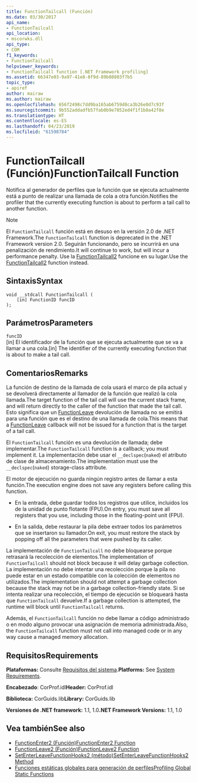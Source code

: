 ```yaml
---
title: FunctionTailcall (Función)
ms.date: 03/30/2017
api_name:
- FunctionTailcall
api_location:
- mscorwks.dll
api_type:
- COM
f1_keywords:
- FunctionTailcall
helpviewer_keywords:
- FunctionTailcall function [.NET Framework profiling]
ms.assetid: 66347e03-9a97-41e8-8f9d-89b80803f7b5
topic_type:
- apiref
author: mairaw
ms.author: mairaw
ms.openlocfilehash: 656f2498c7dd9ba165ab6759d8ca3b26e0d7c93f
ms.sourcegitcommit: 9b552addadfb57fab0b9e7852ed4f1f1b8a42f8e
ms.translationtype: HT
ms.contentlocale: es-ES
ms.lasthandoff: 04/23/2019
ms.locfileid: "61598784"
---
```

# <a name="functiontailcall-function"></a><span data-ttu-id="82663-102">FunctionTailcall (Función)</span><span class="sxs-lookup"><span data-stu-id="82663-102">FunctionTailcall Function</span></span>
<span data-ttu-id="82663-103">Notifica al generador de perfiles que la función que se ejecuta actualmente está a punto de realizar una llamada de cola a otra función.</span><span class="sxs-lookup"><span data-stu-id="82663-103">Notifies the profiler that the currently executing function is about to perform a tail call to another function.</span></span>  
  
> [!NOTE]
>  <span data-ttu-id="82663-104">El `FunctionTailcall` función está en desuso en la versión 2.0 de .NET Framework.</span><span class="sxs-lookup"><span data-stu-id="82663-104">The `FunctionTailcall` function is deprecated in the .NET Framework version 2.0.</span></span> <span data-ttu-id="82663-105">Seguirán funcionando, pero se incurrirá en una penalización de rendimiento.</span><span class="sxs-lookup"><span data-stu-id="82663-105">It will continue to work, but will incur a performance penalty.</span></span> <span data-ttu-id="82663-106">Use la [FunctionTailcall2](../../../../docs/framework/unmanaged-api/profiling/functiontailcall2-function.md) funcione en su lugar.</span><span class="sxs-lookup"><span data-stu-id="82663-106">Use the [FunctionTailcall2](../../../../docs/framework/unmanaged-api/profiling/functiontailcall2-function.md) function instead.</span></span>  
  
## <a name="syntax"></a><span data-ttu-id="82663-107">Sintaxis</span><span class="sxs-lookup"><span data-stu-id="82663-107">Syntax</span></span>  
  
```  
void __stdcall FunctionTailcall (  
    [in] FunctionID funcID  
);  
```  
  
## <a name="parameters"></a><span data-ttu-id="82663-108">Parámetros</span><span class="sxs-lookup"><span data-stu-id="82663-108">Parameters</span></span>  
 `funcID`  
 <span data-ttu-id="82663-109">[in] El identificador de la función que se ejecuta actualmente que se va a llamar a una cola.</span><span class="sxs-lookup"><span data-stu-id="82663-109">[in] The identifier of the currently executing function that is about to make a tail call.</span></span>  
  
## <a name="remarks"></a><span data-ttu-id="82663-110">Comentarios</span><span class="sxs-lookup"><span data-stu-id="82663-110">Remarks</span></span>  
 <span data-ttu-id="82663-111">La función de destino de la llamada de cola usará el marco de pila actual y se devolverá directamente al llamador de la función que realizó la cola llamada.</span><span class="sxs-lookup"><span data-stu-id="82663-111">The target function of the tail call will use the current stack frame, and will return directly to the caller of the function that made the tail call.</span></span> <span data-ttu-id="82663-112">Esto significa que un [FunctionLeave](../../../../docs/framework/unmanaged-api/profiling/functionleave-function.md) devolución de llamada no se emitirá para una función que es el destino de una llamada de cola.</span><span class="sxs-lookup"><span data-stu-id="82663-112">This means that a [FunctionLeave](../../../../docs/framework/unmanaged-api/profiling/functionleave-function.md) callback will not be issued for a function that is the target of a tail call.</span></span>  
  
 <span data-ttu-id="82663-113">El `FunctionTailcall` función es una devolución de llamada; debe implementar.</span><span class="sxs-lookup"><span data-stu-id="82663-113">The `FunctionTailcall` function is a callback; you must implement it.</span></span> <span data-ttu-id="82663-114">La implementación debe usar el `__declspec`(`naked`) el atributo de clase de almacenamiento.</span><span class="sxs-lookup"><span data-stu-id="82663-114">The implementation must use the `__declspec`(`naked`) storage-class attribute.</span></span>  
  
 <span data-ttu-id="82663-115">El motor de ejecución no guarda ningún registro antes de llamar a esta función.</span><span class="sxs-lookup"><span data-stu-id="82663-115">The execution engine does not save any registers before calling this function.</span></span>  
  
- <span data-ttu-id="82663-116">En la entrada, debe guardar todos los registros que utilice, incluidos los de la unidad de punto flotante (FPU).</span><span class="sxs-lookup"><span data-stu-id="82663-116">On entry, you must save all registers that you use, including those in the floating-point unit (FPU).</span></span>  
  
- <span data-ttu-id="82663-117">En la salida, debe restaurar la pila debe extraer todos los parámetros que se insertaron su llamador.</span><span class="sxs-lookup"><span data-stu-id="82663-117">On exit, you must restore the stack by popping off all the parameters that were pushed by its caller.</span></span>  
  
 <span data-ttu-id="82663-118">La implementación de `FunctionTailcall` no debe bloquearse porque retrasará la recolección de elementos.</span><span class="sxs-lookup"><span data-stu-id="82663-118">The implementation of `FunctionTailcall` should not block because it will delay garbage collection.</span></span> <span data-ttu-id="82663-119">La implementación no debe intentar una recolección porque la pila no puede estar en un estado compatible con la colección de elementos no utilizados.</span><span class="sxs-lookup"><span data-stu-id="82663-119">The implementation should not attempt a garbage collection because the stack may not be in a garbage collection-friendly state.</span></span> <span data-ttu-id="82663-120">Si se intenta realizar una recolección, el tiempo de ejecución se bloqueará hasta que `FunctionTailcall` devuelve.</span><span class="sxs-lookup"><span data-stu-id="82663-120">If a garbage collection is attempted, the runtime will block until `FunctionTailcall` returns.</span></span>  
  
 <span data-ttu-id="82663-121">Además, el `FunctionTailcall` función no debe llamar a código administrado o en modo alguno provocar una asignación de memoria administrada.</span><span class="sxs-lookup"><span data-stu-id="82663-121">Also, the `FunctionTailcall` function must not call into managed code or in any way cause a managed memory allocation.</span></span>  
  
## <a name="requirements"></a><span data-ttu-id="82663-122">Requisitos</span><span class="sxs-lookup"><span data-stu-id="82663-122">Requirements</span></span>  
 <span data-ttu-id="82663-123">**Plataformas:** Consulte [Requisitos del sistema](../../../../docs/framework/get-started/system-requirements.md).</span><span class="sxs-lookup"><span data-stu-id="82663-123">**Platforms:** See [System Requirements](../../../../docs/framework/get-started/system-requirements.md).</span></span>  
  
 <span data-ttu-id="82663-124">**Encabezado**: CorProf.idl</span><span class="sxs-lookup"><span data-stu-id="82663-124">**Header:** CorProf.idl</span></span>  
  
 <span data-ttu-id="82663-125">**Biblioteca:** CorGuids.lib</span><span class="sxs-lookup"><span data-stu-id="82663-125">**Library:** CorGuids.lib</span></span>  
  
 <span data-ttu-id="82663-126">**Versiones de .NET framework:** 1.1, 1.0</span><span class="sxs-lookup"><span data-stu-id="82663-126">**.NET Framework Versions:** 1.1, 1.0</span></span>  
  
## <a name="see-also"></a><span data-ttu-id="82663-127">Vea también</span><span class="sxs-lookup"><span data-stu-id="82663-127">See also</span></span>

- [<span data-ttu-id="82663-128">FunctionEnter2 (Función)</span><span class="sxs-lookup"><span data-stu-id="82663-128">FunctionEnter2 Function</span></span>](../../../../docs/framework/unmanaged-api/profiling/functionenter2-function.md)
- [<span data-ttu-id="82663-129">FunctionLeave2 (Función)</span><span class="sxs-lookup"><span data-stu-id="82663-129">FunctionLeave2 Function</span></span>](../../../../docs/framework/unmanaged-api/profiling/functionleave2-function.md)
- [<span data-ttu-id="82663-130">SetEnterLeaveFunctionHooks2 (método)</span><span class="sxs-lookup"><span data-stu-id="82663-130">SetEnterLeaveFunctionHooks2 Method</span></span>](../../../../docs/framework/unmanaged-api/profiling/icorprofilerinfo2-setenterleavefunctionhooks2-method.md)
- [<span data-ttu-id="82663-131">Funciones estáticas globales para generación de perfiles</span><span class="sxs-lookup"><span data-stu-id="82663-131">Profiling Global Static Functions</span></span>](../../../../docs/framework/unmanaged-api/profiling/profiling-global-static-functions.md)
